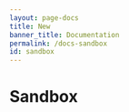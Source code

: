 ```yaml
---
layout: page-docs
title: New
banner_title: Documentation
permalink: /docs-sandbox
id: sandbox
---
```


# Sandbox